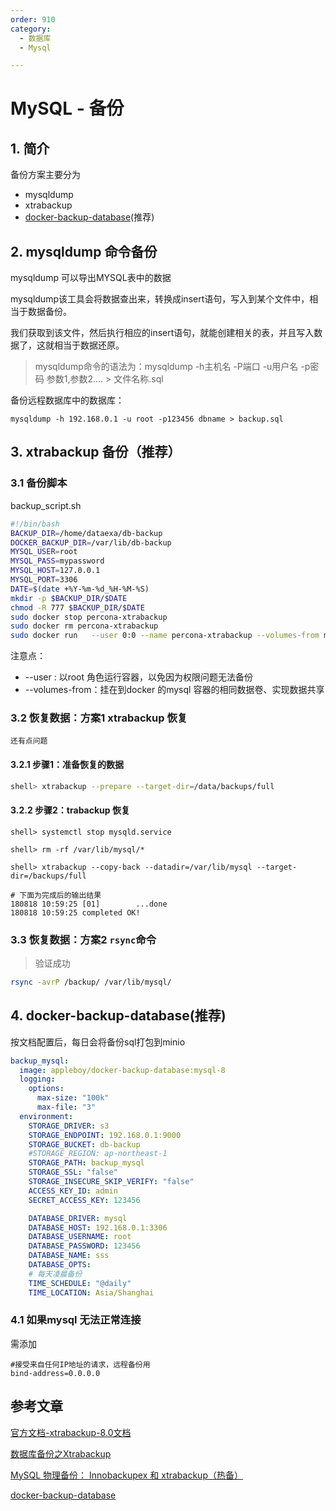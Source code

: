 ```yaml
---
order: 910
category:
  - 数据库
  - Mysql

---
```


# MySQL - 备份

## 1. 简介

备份方案主要分为

- mysqldump
- xtrabackup
- [docker-backup-database](https://github.com/appleboy/docker-backup-database)(推荐)

## 2. mysqldump 命令备份

mysqldump 可以导出MYSQL表中的数据

mysqldump该工具会将数据查出来，转换成insert语句，写入到某个文件中，相当于数据备份。

我们获取到该文件，然后执行相应的insert语句，就能创建相关的表，并且写入数据了，这就相当于数据还原。

> mysqldump命令的语法为：mysqldump -h主机名 -P端口 -u用户名 -p密码 参数1,参数2.... > 文件名称.sql

备份远程数据库中的数据库：

```
mysqldump -h 192.168.0.1 -u root -p123456 dbname > backup.sql
```



## 3. xtrabackup 备份（推荐）

### 3.1 备份脚本

backup_script.sh

```bash
#!/bin/bash
BACKUP_DIR=/home/dataexa/db-backup
DOCKER_BACKUP_DIR=/var/lib/db-backup
MYSQL_USER=root
MYSQL_PASS=mypassword
MYSQL_HOST=127.0.0.1
MYSQL_PORT=3306
DATE=$(date +%Y-%m-%d_%H-%M-%S)
mkdir -p $BACKUP_DIR/$DATE
chmod -R 777 $BACKUP_DIR/$DATE
sudo docker stop percona-xtrabackup
sudo docker rm percona-xtrabackup
sudo docker run   --user 0:0 --name percona-xtrabackup --volumes-from mysql percona/percona-xtrabackup xtrabackup --backup  --user=$MYSQL_USER --target-dir=$DOCKER_BACKUP_DIR/$DATE --user=$MYSQL_USER --password=$MYSQL_PASS --port=$MYSQL_PORT --host=$MYSQL_HOST

```

注意点：

- --user : 以root 角色运行容器，以免因为权限问题无法备份
- --volumes-from：挂在到docker 的mysql 容器的相同数据卷、实现数据共享

### 3.2 恢复数据：方案1 xtrabackup 恢复

```
还有点问题
```

#### 3.2.1 步骤1：准备恢复的数据

```bash
shell> xtrabackup --prepare --target-dir=/data/backups/full
```

#### 3.2.2 步骤2：trabackup 恢复

```
shell> systemctl stop mysqld.service

shell> rm -rf /var/lib/mysql/*

shell> xtrabackup --copy-back --datadir=/var/lib/mysql --target-dir=/backups/full

# 下面为完成后的输出结果
180818 10:59:25 [01]        ...done
180818 10:59:25 completed OK!
```

### 3.3 恢复数据：方案2 `rsync`命令

>验证成功

```bash
rsync -avrP /backup/ /var/lib/mysql/
```

## 4. docker-backup-database(推荐)

按文档配置后，每日会将备份sql打包到minio

```yml
backup_mysql:
  image: appleboy/docker-backup-database:mysql-8
  logging:
    options:
      max-size: "100k"
      max-file: "3"
  environment:
    STORAGE_DRIVER: s3
    STORAGE_ENDPOINT: 192.168.0.1:9000
    STORAGE_BUCKET: db-backup
    #STORAGE_REGION: ap-northeast-1
    STORAGE_PATH: backup_mysql
    STORAGE_SSL: "false"
    STORAGE_INSECURE_SKIP_VERIFY: "false"
    ACCESS_KEY_ID: admin
    SECRET_ACCESS_KEY: 123456

    DATABASE_DRIVER: mysql
    DATABASE_HOST: 192.168.0.1:3306
    DATABASE_USERNAME: root
    DATABASE_PASSWORD: 123456
    DATABASE_NAME: sss
    DATABASE_OPTS:
    # 每天凌晨备份
    TIME_SCHEDULE: "@daily"
    TIME_LOCATION: Asia/Shanghai
```

### 4.1 如果mysql 无法正常连接

需添加

```
#接受来自任何IP地址的请求，远程备份用
bind-address=0.0.0.0
```



## 参考文章

[官方文档-xtrabackup-8.0文档](https://docs.percona.com/percona-xtrabackup/8.0/installation/docker.html)

[数据库备份之Xtrabackup](https://cn.openjianghu.org/doc/page/article/10080)

[MySQL 物理备份： Innobackupex 和 xtrabackup（热备）](https://www.jianshu.com/p/e8bd79e84f55)

[docker-backup-database](https://github.com/appleboy/docker-backup-database)

